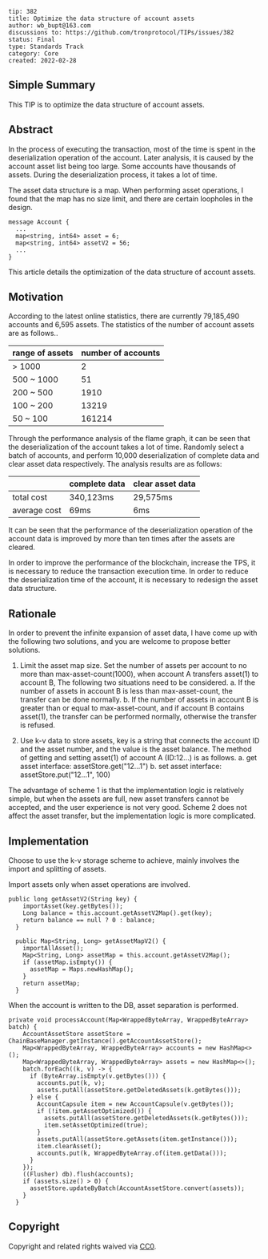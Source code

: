 ```
tip: 382
title: Optimize the data structure of account assets
author: wb_bupt@163.com
discussions to: https://github.com/tronprotocol/TIPs/issues/382
status: Final
type: Standards Track
category: Core
created: 2022-02-28
```

## Simple Summary
This TIP is to optimize the data structure of account assets.

## Abstract
In the process of executing the transaction, most of the time is spent in the deserialization operation of the account. Later analysis, it is caused by the account asset list being too large. Some accounts have thousands of assets. During the deserialization process, it takes a lot of time.

The asset data structure is a map. When performing asset operations, I found that the map has no size limit, and there are certain loopholes in the design.

```
message Account {
  ...
  map<string, int64> asset = 6;
  map<string, int64> assetV2 = 56;
  ...
}
 ```

This article details the optimization of the data structure of account assets.

## Motivation
According to the latest online statistics, there are currently 79,185,490 accounts and 6,595 assets. The statistics of the number of account assets are as follows..

|   range of assets | number of accounts | 
| ------------- | -------------- |
|  > 1000          |   2      |
| 500 ~ 1000   |   51    |
| 200 ~ 500     |   1910    |
| 100 ~ 200     |   13219    |
| 50 ~ 100       |   161214    |

Through the performance analysis of the flame graph, it can be seen that the deserialization of the account takes a lot of time. Randomly select a batch of accounts, and perform 10,000 deserialization of complete data and clear asset data respectively. The analysis results are as follows:

|                        | complete data | clear asset data |
| ------------- | -------------- | ---------------- |
| total  cost      |   340,123ms    |          29,575ms   |
| average cost |        69ms        |            6ms          |
	
It can be seen that the performance of the deserialization operation of the account data is improved by more than ten times after the assets are cleared.

In order to improve the performance of the blockchain, increase the TPS, it is necessary to reduce the transaction execution time. In order to reduce the deserialization time of the account, it is necessary to redesign the asset data structure.


## Rationale
In order to prevent the infinite expansion of asset data, I have come up with the following two solutions, and you are welcome to propose better solutions.
1. Limit the asset map size. Set the number of assets per account to no more than max-asset-count(1000), when account A transfers asset(1) to account B, The following two situations need to be considered.
  a. If the number of assets in account B is less than max-asset-count, the transfer can be done normally.
  b. If the number of assets in account B is greater than or equal to max-asset-count, and if account B contains asset(1), the transfer can be performed normally, otherwise the transfer is refused.


2. Use k-v data to store assets, key is a string that connects the account ID and the asset number, and the value is the asset balance. The method of getting and setting asset(1) of account A (ID:12...) is as follows.
a. get asset interface: assetStore.get("12...1")
b. set asset interface: assetStore.put("12...1", 100)

The advantage of scheme 1 is that the implementation logic is relatively simple, but when the assets are full, new asset transfers cannot be accepted, and the user experience is not very good. Scheme 2 does not affect the asset transfer, but the implementation logic is more complicated.

## Implementation
Choose to use the k-v storage scheme to achieve, mainly involves the import and splitting of assets.

Import assets only when asset operations are involved.
```
public long getAssetV2(String key) {
    importAsset(key.getBytes());
    Long balance = this.account.getAssetV2Map().get(key);
    return balance == null ? 0 : balance;
  }

  public Map<String, Long> getAssetMapV2() {
    importAllAsset();
    Map<String, Long> assetMap = this.account.getAssetV2Map();
    if (assetMap.isEmpty()) {
      assetMap = Maps.newHashMap();
    }
    return assetMap;
  }
```
When the account is written to the DB, asset separation is performed.
```
private void processAccount(Map<WrappedByteArray, WrappedByteArray> batch) {
    AccountAssetStore assetStore = ChainBaseManager.getInstance().getAccountAssetStore();
    Map<WrappedByteArray, WrappedByteArray> accounts = new HashMap<>();
    Map<WrappedByteArray, WrappedByteArray> assets = new HashMap<>();
    batch.forEach((k, v) -> {
      if (ByteArray.isEmpty(v.getBytes())) {
        accounts.put(k, v);
        assets.putAll(assetStore.getDeletedAssets(k.getBytes()));
      } else {
        AccountCapsule item = new AccountCapsule(v.getBytes());
        if (!item.getAssetOptimized()) {
          assets.putAll(assetStore.getDeletedAssets(k.getBytes()));
          item.setAssetOptimized(true);
        }
        assets.putAll(assetStore.getAssets(item.getInstance()));
        item.clearAsset();
        accounts.put(k, WrappedByteArray.of(item.getData()));
      }
    });
    ((Flusher) db).flush(accounts);
    if (assets.size() > 0) {
      assetStore.updateByBatch(AccountAssetStore.convert(assets));
    }
  }
```

## Copyright

Copyright and related rights waived via [CC0](LICENSE.md).
